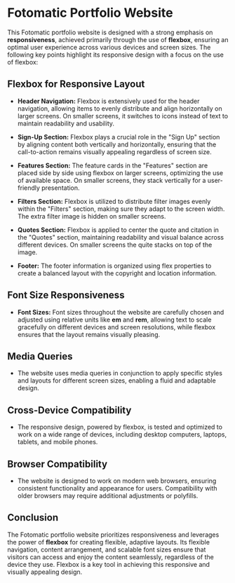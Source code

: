 # Fotomatic Portfolio Website

This Fotomatic portfolio website is designed with a strong emphasis on **responsiveness**, achieved primarily through the use of **flexbox**, ensuring an optimal user experience across various devices and screen sizes. The following key points highlight its responsive design with a focus on the use of flexbox:

## Flexbox for Responsive Layout

- **Header Navigation:** Flexbox is extensively used for the header navigation, allowing items to evenly distribute and align horizontally on larger screens. On smaller screens, it switches to icons instead of text to maintain readability and usability.

- **Sign-Up Section:** Flexbox plays a crucial role in the "Sign Up" section by aligning content both vertically and horizontally, ensuring that the call-to-action remains visually appealing regardless of screen size.

- **Features Section:** The feature cards in the "Features" section are placed side by side using flexbox on larger screens, optimizing the use of available space. On smaller screens, they stack vertically for a user-friendly presentation.

- **Filters Section:** Flexbox is utilized to distribute filter images evenly within the "Filters" section, making sure they adapt to the screen width. The extra filter image is hidden on smaller screens.

- **Quotes Section:** Flexbox is applied to center the quote and citation in the "Quotes" section, maintaining readability and visual balance across different devices. On smaller screens the quite stacks on top of the image.

- **Footer:** The footer information is organized using flex properties to create a balanced layout with the copyright and location information.

## Font Size Responsiveness

- **Font Sizes:** Font sizes throughout the website are carefully chosen and adjusted using relative units like **em** and **rem**, allowing text to scale gracefully on different devices and screen resolutions, while flexbox ensures that the layout remains visually pleasing.

## Media Queries

- The website uses media queries in conjunction to apply specific styles and layouts for different screen sizes, enabling a fluid and adaptable design.

## Cross-Device Compatibility

- The responsive design, powered by flexbox, is tested and optimized to work on a wide range of devices, including desktop computers, laptops, tablets, and mobile phones.

## Browser Compatibility

- The website is designed to work on modern web browsers, ensuring consistent functionality and appearance for users. Compatibility with older browsers may require additional adjustments or polyfills.

## Conclusion

The Fotomatic portfolio website prioritizes responsiveness and leverages the power of **flexbox** for creating flexible, adaptive layouts. Its flexible navigation, content arrangement, and scalable font sizes ensure that visitors can access and enjoy the content seamlessly, regardless of the device they use. Flexbox is a key tool in achieving this responsive and visually appealing design.
